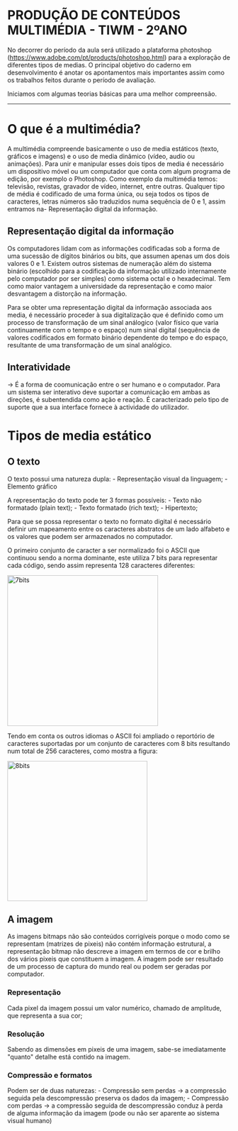 # PRODUÇÃO DE CONTEÚDOS MULTIMÉDIA - TIWM - 2ºANO
  No decorrer do período da aula será utilizado a plataforma photoshop (https://www.adobe.com/pt/products/photoshop.html) para a exploração de diferentes tipos de medias. O principal objetivo do caderno em desenvolvimento é anotar os apontamentos mais importantes assim como os trabalhos feitos durante o período de avaliação.

  Iniciamos com algumas teorias básicas para uma melhor compreensão.

----------------------------------------------------------------------------------------------------------------------------------------------------------------
# O que é a multimédia?
  A multimédia compreende basicamente o uso de media estáticos (texto, gráficos e imagens) e o uso de media dinâmico (vídeo, audio ou animações). Para unir e manipular esses dois tipos de media é necessário um dispositivo móvel ou um computador que conta com algum programa de edição, por exemplo o Photoshop. Como exemplo da multimédia temos: televisão, revistas, gravador de vídeo, internet, entre outras. 
Qualquer tipo de média é codificado de uma forma única, ou seja todos os tipos de caracteres, letras números são traduzidos numa sequência de 0 e 1, assim entramos na- Representação digital da informação. 

## Representação digital da informação
  Os computadores lidam com as informações codificadas sob a forma de uma sucessão de dígitos binários ou bits, que assumen apenas um dos dois valores 0 e 1.
Existem outros sistemas de numeração além do sistema binário (escolhido para a codificação da informação utilizado internamente pelo computador por ser simples) como sistema octal e o hexadecimal. Tem como maior vantagem a universidade da representação e como maior desvantagem a distorção na informação.

  Para se obter uma representação digital da informação associada aos media, é necessário proceder à sua digitalização que é definido como um processo de transformação de um sinal análogico (valor físico que varia continuamente com o tempo e o espaço) num sinal digital (sequência de valores codificados em formato binário dependente do tempo e do espaço, resultante de uma transformação de um sinal analógico.  

## Interatividade
  -> É a forma de coomunicação entre o ser humano e o computador. Para um sistema ser interativo deve suportar a comunicação em ambas as direções, é subentendida como ação e reação. É caracterizado pelo tipo de suporte que a sua interface fornece à actividade do utilizador.

# Tipos de media estático
## O texto
  O texto possui uma natureza dupla:
    - Representação visual da linguagem;
    - Elemento gráfico

  A representação do texto pode ter 3 formas possíveis:
    - Texto não formatado (plain text);
    - Texto formatado (rich text);
    - Hipertexto;


  Para que se possa representar o texto no formato digital é necessário definir um mapeamento entre os caracteres abstratos de um lado alfabeto e os valores que podem ser armazenados no computador. 

  O primeiro conjunto de caracter a ser normalizado foi o ASCII que continuou sendo a norma dominante, este utiliza 7 bits para representar cada código, sendo assim representa 128 caracteres diferentes: 

  <img width="340" alt="7bits" src="https://user-images.githubusercontent.com/114168701/202014985-81ec7e08-9b9a-42cb-a96f-fb92bcab8c5f.PNG">

  Tendo em conta os outros idiomas o ASCII foi ampliado o reportório de caracteres suportadas por um conjunto de caracteres com 8 bits resultando num total de 256 caracteres, como mostra a figura:

  <img width="316" alt="8bits" src="https://user-images.githubusercontent.com/114168701/202018205-7f9a067e-3266-40a4-997d-438cf096566a.PNG">

## A imagem
  As imagens bitmaps não são conteúdos corrigíveis porque o modo como se representam (matrizes de pixeis) não contém informação estrutural, a representação bitmap não descreve a imagem em termos de cor e brilho dos vários pixeis que constituem a imagem. A imagem pode ser resultado de um processo de captura do mundo real ou podem ser geradas por computador.

### Representação
  Cada pixel da imagem possui um valor numérico, chamado de amplitude, que representa a sua cor;

### Resolução
  Sabendo as dimensões em pixeis de uma imagem, sabe-se imediatamente "quanto" detalhe está contido na imagem.

### Compressão e formatos 
  Podem ser de duas naturezas:
    - Compressão sem perdas -> a compressão seguida pela descompressão preserva os dados da imagem;
    -  Compressão com perdas -> a compressão seguida de descompressão conduz à perda de alguma informação da imagem (pode ou não ser aparente ao sistema visual humano)


